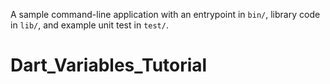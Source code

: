 A sample command-line application with an entrypoint in `bin/`, library code
in `lib/`, and example unit test in `test/`.
# Dart_Variables_Tutorial
